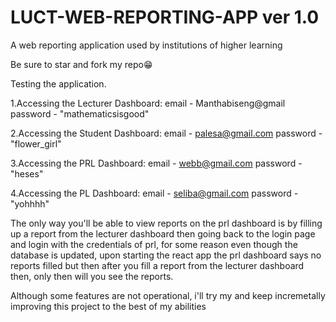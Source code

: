 # LUCT-WEB-REPORTING-APP ver 1.0
A web reporting application used by institutions of higher learning

Be sure to star and fork my repo😁

Testing the application.

1.Accessing the Lecturer Dashboard:
email - Manthabiseng@gmail password - "mathematicsisgood"

2.Accessing the Student Dashboard:
email - palesa@gmail.com password - "flower_girl"

3.Accessing the PRL Dashboard:
email - webb@gmail.com password - "heses"

4.Accessing the PL Dashboard:
email - seliba@gmail.com password - "yohhhh"

The only way you'll be able to view reports on the prl dashboard is by filling up a report from the lecturer dashboard then going back to the login page and login with the credentials of prl, for some reason even though the database is updated, upon starting the react app the prl dashboard says no reports filled but then after you fill a report from the lecturer dashboard then, only then will you see the reports.

Although some features are not operational, i'll try my and keep incremetally improving this project to the best of my abilities
